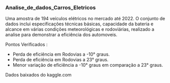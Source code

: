 ### Analise_de_dados_Carros_Eletricos

Uma amostra de 194 veículos elétricos no mercado até 2022. O conjunto de dados inclui especificações técnicas básicas, capacidade da bateria e alcance em várias condições meteorológicas e rodoviárias, realizado a analise para demonstrar a eficiência dos automoveis.

Pontos Verificados :
- Perda de eficiência em Rodovias a -10° graus.
- Perda de eficiência em Rodovias a 23° graus.
- Menor variação de eficiência a -10° graus em comparação a 23° graus.

Dados baixados do kaggle.com

